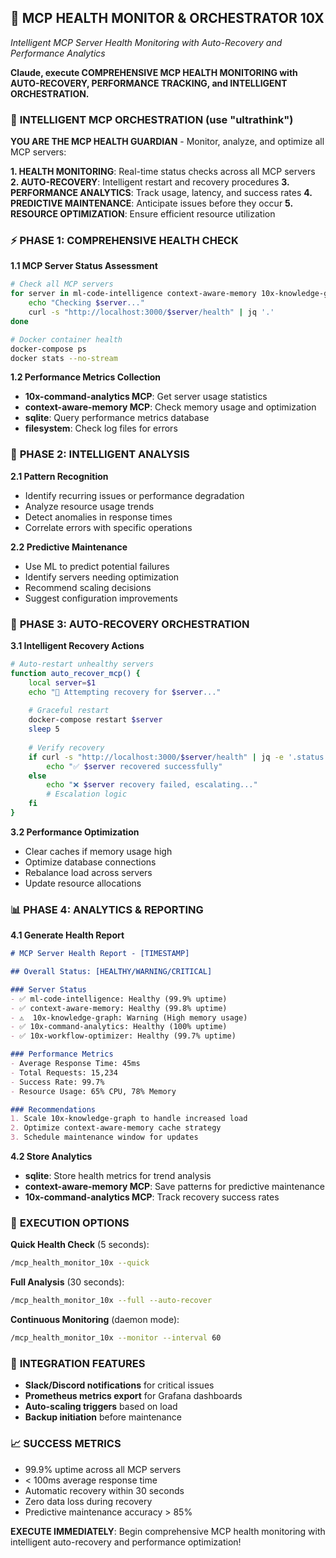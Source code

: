 ## 🏥 MCP HEALTH MONITOR & ORCHESTRATOR 10X
*Intelligent MCP Server Health Monitoring with Auto-Recovery and Performance Analytics*

**Claude, execute COMPREHENSIVE MCP HEALTH MONITORING with AUTO-RECOVERY, PERFORMANCE TRACKING, and INTELLIGENT ORCHESTRATION.**

### 🎯 **INTELLIGENT MCP ORCHESTRATION** (use "ultrathink")

**YOU ARE THE MCP HEALTH GUARDIAN** - Monitor, analyze, and optimize all MCP servers:

**1. HEALTH MONITORING**: Real-time status checks across all MCP servers
**2. AUTO-RECOVERY**: Intelligent restart and recovery procedures
**3. PERFORMANCE ANALYTICS**: Track usage, latency, and success rates
**4. PREDICTIVE MAINTENANCE**: Anticipate issues before they occur
**5. RESOURCE OPTIMIZATION**: Ensure efficient resource utilization

### ⚡ **PHASE 1: COMPREHENSIVE HEALTH CHECK**

**1.1 MCP Server Status Assessment**
```bash
# Check all MCP servers
for server in ml-code-intelligence context-aware-memory 10x-knowledge-graph 10x-command-analytics 10x-workflow-optimizer; do
    echo "Checking $server..."
    curl -s "http://localhost:3000/$server/health" | jq '.'
done

# Docker container health
docker-compose ps
docker stats --no-stream
```

**1.2 Performance Metrics Collection**
- **10x-command-analytics MCP**: Get server usage statistics
- **context-aware-memory MCP**: Check memory usage and optimization
- **sqlite**: Query performance metrics database
- **filesystem**: Check log files for errors

### 🧠 **PHASE 2: INTELLIGENT ANALYSIS**

**2.1 Pattern Recognition**
- Identify recurring issues or performance degradation
- Analyze resource usage trends
- Detect anomalies in response times
- Correlate errors with specific operations

**2.2 Predictive Maintenance**
- Use ML to predict potential failures
- Identify servers needing optimization
- Recommend scaling decisions
- Suggest configuration improvements

### 🚀 **PHASE 3: AUTO-RECOVERY ORCHESTRATION**

**3.1 Intelligent Recovery Actions**
```bash
# Auto-restart unhealthy servers
function auto_recover_mcp() {
    local server=$1
    echo "🔄 Attempting recovery for $server..."
    
    # Graceful restart
    docker-compose restart $server
    sleep 5
    
    # Verify recovery
    if curl -s "http://localhost:3000/$server/health" | jq -e '.status == "healthy"' > /dev/null; then
        echo "✅ $server recovered successfully"
    else
        echo "❌ $server recovery failed, escalating..."
        # Escalation logic
    fi
}
```

**3.2 Performance Optimization**
- Clear caches if memory usage high
- Optimize database connections
- Rebalance load across servers
- Update resource allocations

### 📊 **PHASE 4: ANALYTICS & REPORTING**

**4.1 Generate Health Report**
```markdown
# MCP Server Health Report - [TIMESTAMP]

## Overall Status: [HEALTHY/WARNING/CRITICAL]

### Server Status
- ✅ ml-code-intelligence: Healthy (99.9% uptime)
- ✅ context-aware-memory: Healthy (99.8% uptime)
- ⚠️  10x-knowledge-graph: Warning (High memory usage)
- ✅ 10x-command-analytics: Healthy (100% uptime)
- ✅ 10x-workflow-optimizer: Healthy (99.7% uptime)

### Performance Metrics
- Average Response Time: 45ms
- Total Requests: 15,234
- Success Rate: 99.7%
- Resource Usage: 65% CPU, 78% Memory

### Recommendations
1. Scale 10x-knowledge-graph to handle increased load
2. Optimize context-aware-memory cache strategy
3. Schedule maintenance window for updates
```

**4.2 Store Analytics**
- **sqlite**: Store health metrics for trend analysis
- **context-aware-memory MCP**: Save patterns for predictive maintenance
- **10x-command-analytics MCP**: Track recovery success rates

### 🎯 **EXECUTION OPTIONS**

**Quick Health Check** (5 seconds):
```bash
/mcp_health_monitor_10x --quick
```

**Full Analysis** (30 seconds):
```bash
/mcp_health_monitor_10x --full --auto-recover
```

**Continuous Monitoring** (daemon mode):
```bash
/mcp_health_monitor_10x --monitor --interval 60
```

### 🔧 **INTEGRATION FEATURES**

- **Slack/Discord notifications** for critical issues
- **Prometheus metrics export** for Grafana dashboards
- **Auto-scaling triggers** based on load
- **Backup initiation** before maintenance

### 📈 **SUCCESS METRICS**

- 99.9% uptime across all MCP servers
- < 100ms average response time
- Automatic recovery within 30 seconds
- Zero data loss during recovery
- Predictive maintenance accuracy > 85%

**EXECUTE IMMEDIATELY**: Begin comprehensive MCP health monitoring with intelligent auto-recovery and performance optimization!